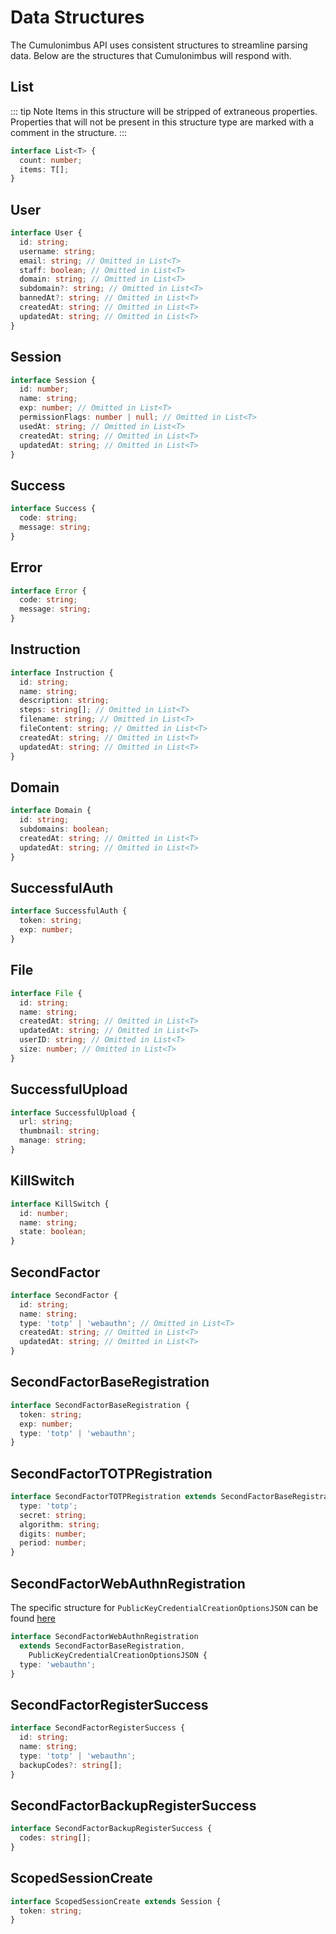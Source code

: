 # Data Structures

The Cumulonimbus API uses consistent structures to streamline parsing data. Below are the structures that Cumulonimbus will respond with.

## List

::: tip Note
Items in this structure will be stripped of extraneous properties. Properties that will not be present in this structure type are marked with a comment in the structure.
:::

```ts
interface List<T> {
  count: number;
  items: T[];
}
```

## User

```ts
interface User {
  id: string;
  username: string;
  email: string; // Omitted in List<T>
  staff: boolean; // Omitted in List<T>
  domain: string; // Omitted in List<T>
  subdomain?: string; // Omitted in List<T>
  bannedAt?: string; // Omitted in List<T>
  createdAt: string; // Omitted in List<T>
  updatedAt: string; // Omitted in List<T>
}
```

## Session

```ts
interface Session {
  id: number;
  name: string;
  exp: number; // Omitted in List<T>
  permissionFlags: number | null; // Omitted in List<T>
  usedAt: string; // Omitted in List<T>
  createdAt: string; // Omitted in List<T>
  updatedAt: string; // Omitted in List<T>
}
```

## Success

```ts
interface Success {
  code: string;
  message: string;
}
```

## Error

```ts
interface Error {
  code: string;
  message: string;
}
```

## Instruction

```ts
interface Instruction {
  id: string;
  name: string;
  description: string;
  steps: string[]; // Omitted in List<T>
  filename: string; // Omitted in List<T>
  fileContent: string; // Omitted in List<T>
  createdAt: string; // Omitted in List<T>
  updatedAt: string; // Omitted in List<T>
}
```

## Domain

```ts
interface Domain {
  id: string;
  subdomains: boolean;
  createdAt: string; // Omitted in List<T>
  updatedAt: string; // Omitted in List<T>
}
```

## SuccessfulAuth

```ts
interface SuccessfulAuth {
  token: string;
  exp: number;
}
```

## File

```ts
interface File {
  id: string;
  name: string;
  createdAt: string; // Omitted in List<T>
  updatedAt: string; // Omitted in List<T>
  userID: string; // Omitted in List<T>
  size: number; // Omitted in List<T>
}
```

## SuccessfulUpload

```ts
interface SuccessfulUpload {
  url: string;
  thumbnail: string;
  manage: string;
}
```

## KillSwitch

```ts
interface KillSwitch {
  id: number;
  name: string;
  state: boolean;
}
```

## SecondFactor

```ts
interface SecondFactor {
  id: string;
  name: string;
  type: 'totp' | 'webauthn'; // Omitted in List<T>
  createdAt: string; // Omitted in List<T>
  updatedAt: string; // Omitted in List<T>
}
```

## SecondFactorBaseRegistration

```ts
interface SecondFactorBaseRegistration {
  token: string;
  exp: number;
  type: 'totp' | 'webauthn';
}
```

## SecondFactorTOTPRegistration

```ts
interface SecondFactorTOTPRegistration extends SecondFactorBaseRegistration {
  type: 'totp';
  secret: string;
  algorithm: string;
  digits: number;
  period: number;
}
```

## SecondFactorWebAuthnRegistration

The specific structure for `PublicKeyCredentialCreationOptionsJSON` can be found [here](https://github.com/MasterKale/SimpleWebAuthn/blob/master/packages/types/src/index.ts#L56-L66)

```ts
interface SecondFactorWebAuthnRegistration
  extends SecondFactorBaseRegistration,
    PublicKeyCredentialCreationOptionsJSON {
  type: 'webauthn';
}
```

## SecondFactorRegisterSuccess

```ts
interface SecondFactorRegisterSuccess {
  id: string;
  name: string;
  type: 'totp' | 'webauthn';
  backupCodes?: string[];
}
```

## SecondFactorBackupRegisterSuccess

```ts
interface SecondFactorBackupRegisterSuccess {
  codes: string[];
}
```

## ScopedSessionCreate

```ts
interface ScopedSessionCreate extends Session {
  token: string;
}
```
